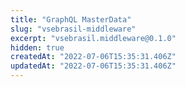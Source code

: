 ```yaml
---
title: "GraphQL MasterData"
slug: "vsebrasil-middleware"
excerpt: "vsebrasil.middleware@0.1.0"
hidden: true
createdAt: "2022-07-06T15:35:31.406Z"
updatedAt: "2022-07-06T15:35:31.406Z"
---
```

